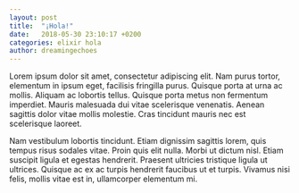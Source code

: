 ```yaml
---
layout: post
title:  "¡Hola!"
date:   2018-05-30 23:10:17 +0200
categories: elixir hola
author: dreamingechoes
---
```


Lorem ipsum dolor sit amet, consectetur adipiscing elit. Nam purus tortor, elementum in ipsum eget, facilisis fringilla purus. Quisque porta at urna ac mollis. Aliquam ac lobortis tellus. Quisque porta metus non fermentum imperdiet. Mauris malesuada dui vitae scelerisque venenatis. Aenean sagittis dolor vitae mollis molestie. Cras tincidunt mauris nec est scelerisque laoreet.

Nam vestibulum lobortis tincidunt. Etiam dignissim sagittis lorem, quis tempus risus sodales vitae. Proin quis elit nulla. Morbi ut dictum nisl. Etiam suscipit ligula et egestas hendrerit. Praesent ultricies tristique ligula ut ultrices. Quisque ac ex ac turpis hendrerit faucibus ut et turpis. Vivamus nisi felis, mollis vitae est in, ullamcorper elementum mi.
